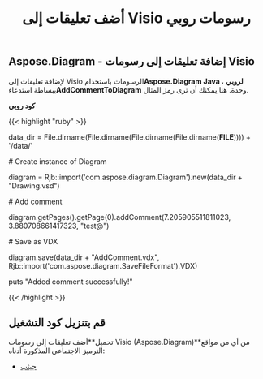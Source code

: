 ﻿---
title: أضف تعليقات إلى Visio رسومات روبي
type: docs
weight: 40
url: /ar/java/add-comments-to-visio-drawings-in-ruby/
---
## **Aspose.Diagram - إضافة تعليقات إلى رسومات Visio**
 لإضافة تعليقات إلى Visio الرسومات باستخدام**Aspose.Diagram Java لروبي** ، ببساطة استدعاء**AddCommentToDiagram** وحدة. هنا يمكنك أن ترى رمز المثال.

**كود روبي**

{{< highlight "ruby" >}}

 data_dir = File.dirname(File.dirname(File.dirname(File.dirname(__FILE__)))) + '/data/'

\# Create instance of Diagram

diagram = Rjb::import('com.aspose.diagram.Diagram').new(data_dir + "Drawing.vsd")

\# Add comment

diagram.getPages().getPage(0).addComment(7.205905511811023, 3.880708661417323, "test@")

\# Save as VDX

diagram.save(data_dir + "AddComment.vdx", Rjb::import('com.aspose.diagram.SaveFileFormat').VDX)

puts "Added comment successfully!"

{{< /highlight >}}
## **قم بتنزيل كود التشغيل**
 تحميل**أضف تعليقات إلى رسومات Visio (Aspose.Diagram)**من أي من مواقع الترميز الاجتماعي المذكورة أدناه:

- [جيثب](https://github.com/asposediagram/Aspose.Diagram-for-Java/blob/master/Plugins/Aspose_Diagram_Java_for_Ruby/lib/asposediagramjava/Diagrams/addcommenttodiagram.rb)
